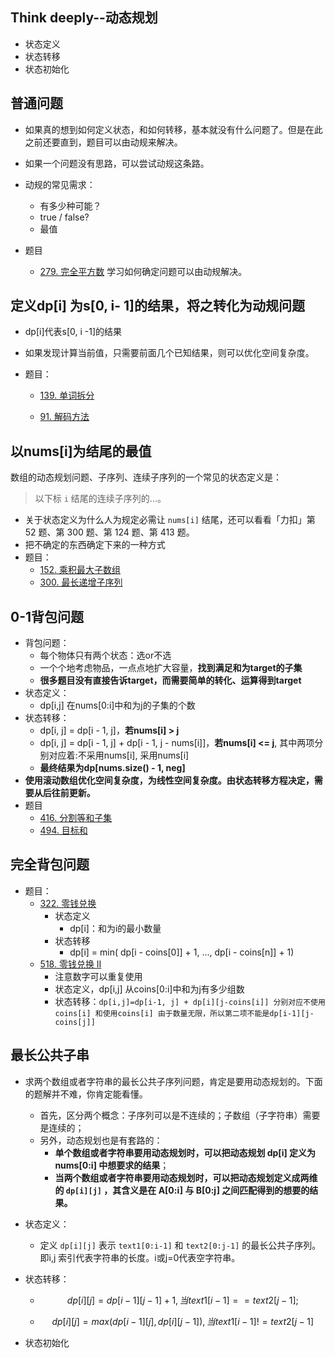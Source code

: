 ## Think deeply--动态规划

- 状态定义
- 状态转移
- 状态初始化

## 普通问题

- 如果真的想到如何定义状态，和如何转移，基本就没有什么问题了。但是在此之前还要直到，题目可以由动规来解决。
- 如果一个问题没有思路，可以尝试动规这条路。
- 动规的常见需求： 
  - 有多少种可能？
  - true / false?
  - 最值
  
- 题目
  - [279. 完全平方数](https://leetcode-cn.com/problems/perfect-squares/)  学习如何确定问题可以由动规解决。

## 定义dp[i] 为s[0, i- 1]的结果，将之转化为动规问题

- dp[i]代表s[0, i -1]的结果

- 如果发现计算当前值，只需要前面几个已知结果，则可以优化空间复杂度。

- 题目：

  - [139. 单词拆分](https://leetcode-cn.com/problems/word-break/)

  - [91. 解码方法](https://leetcode-cn.com/problems/decode-ways/)

## 以nums[i]为结尾的最值

数组的动态规划问题、子序列、连续子序列的一个常见的状态定义是：

> 以下标 `i` 结尾的连续子序列的...。

- 关于状态定义为什么人为规定必需让 `nums[i]` 结尾，还可以看看「力扣」第 52 题、第 300 题、第 124 题、第 413 题。
- 把不确定的东西确定下来的一种方式
- 题目：
  - [152. 乘积最大子数组](https://leetcode-cn.com/problems/maximum-product-subarray/)
  - [300. 最长递增子序列](https://leetcode-cn.com/problems/longest-increasing-subsequence/)



## 0-1背包问题

- 背包问题：
  - 每个物体只有两个状态：选or不选
  - 一个个地考虑物品，一点点地扩大容量，**找到满足和为target的子集**
  - **很多题目没有直接告诉target，而需要简单的转化、运算得到target**
- 状态定义：
  - dp[i,j] 在nums[0:i]中和为j的子集的个数
- 状态转移：
  - dp[i, j] =  dp[i - 1, j]，**若nums[i] > j** 
  - dp[i, j] =  dp[i - 1, j] + dp[i - 1, j - nums[i]]，**若nums[i] <= j**, 其中两项分别对应着:不采用nums[i], 采用nums[i]
  - **最终结果为dp[nums.size() - 1, neg]**
- **使用滚动数组优化空间复杂度，为线性空间复杂度。由状态转移方程决定，需要从后往前更新。**
- 题目
  - [416. 分割等和子集](https://leetcode-cn.com/problems/partition-equal-subset-sum/)
  - [494. 目标和](https://leetcode-cn.com/problems/target-sum/)

## 完全背包问题

- 题目：
  - [322. 零钱兑换](https://leetcode-cn.com/problems/coin-change/)
    - 状态定义
      - dp[i]：和为i的最小数量
    - 状态转移
      - dp[i] = min( dp[i - coins[0]]  + 1, ..., dp[i - coins[n]] + 1)
  - [518. 零钱兑换 II](https://leetcode-cn.com/problems/coin-change-2/)
    - 注意数字可以重复使用
    - 状态定义，dp[i,j] 从coins[0:i]中和为j有多少组数
    - 状态转移：`dp[i,j]=dp[i-1, j] + dp[i][j-coins[i]] 分别对应不使用coins[i] 和使用coins[i] 由于数量无限，所以第二项不能是dp[i-1][j-coins[j]]`


## 最长公共子串

- 求两个数组或者字符串的最长公共子序列问题，肯定是要用动态规划的。下面的题解并不难，你肯定能看懂。

  - 首先，区分两个概念：子序列可以是不连续的；子数组（子字符串）需要是连续的；
  - 另外，动态规划也是有套路的：
    - **单个数组或者字符串要用动态规划时，可以把动态规划 dp[i] 定义为 nums[0:i] 中想要求的结果**；
    - **当两个数组或者字符串要用动态规划时，可以把动态规划定义成两维的 `dp[i][j]` ，其含义是在 A[0:i] 与 B[0:j] 之间匹配得到的想要的结果。**

- 状态定义：

  - 定义 `dp[i][j]` 表示 `text1[0:i-1]` 和 `text2[0:j-1]` 的最长公共子序列。即i,j 索引代表字符串的长度。i或j=0代表空字符串。

- 状态转移：

  - $$
    dp[i][j]=dp[i−1][j−1]+1, 当 text1[i - 1] == text2[j - 1];
    $$

  - $$
    dp[i][j] = max(dp[i - 1][j], dp[i][j - 1]), 当 text1[i - 1] != text2[j - 1]
    $$

- 状态初始化

